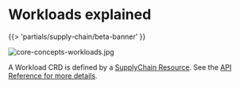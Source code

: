 # Workloads explained

{{> 'partials/supply-chain/beta-banner' }} 

![core-concepts-workloads.jpg](./images/core-concepts-workloads.jpg)

A Workload CRD is defined by a [SupplyChain Resource](./supply-chains.hbs.md). See the [API Reference for more details](../../reference/api/workload.hbs.md).
